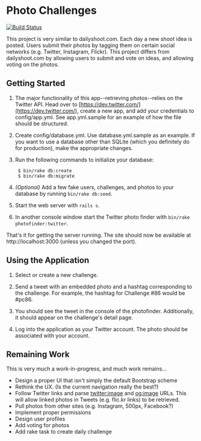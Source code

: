 Photo Challenges
================

[![Build Status](https://travis-ci.org/clintonb/photo-challenges.svg?branch=master)](https://travis-ci.org/clintonb/photo-challenges)

This project is very similar to dailyshoot.com. Each day a new shoot idea is posted. Users submit their photos by tagging them on certain social networks (e.g. Twitter, Instagram, Flickr). This project differs from dailyshoot.com by allowing users to submit and vote on ideas, and allowing voting on the photos.


Getting Started
---------------

1. The major functionality of this app--retrieving photos--relies on the Twitter API. Head over to [https://dev.twitter.com/](https://dev.twitter.com/), create a new app, and add your credentials to config/app.yml. See app.yml.sample for an example of how the file should be structured.

2. Create config/database.yml. Use database.yml.sample as an example. If you want to use a database other than SQLite (which you definitely do for production), make the appropriate changes. 

3. Run the following commands to initialize your database:

        $ bin/rake db:create
        $ bin/rake db:migrate

4. *(Optional)* Add a few fake users, challenges, and photos to your database by running `bin/rake db:seed`.

5. Start the web server with `rails s`.

6. In another console window start the Twitter photo finder with `bin/rake photofinder:twitter`.

That's it for getting the server running. The site should now be available at http://localhost:3000 (unless you changed the port).


Using the Application
---------------------

1. Select or create a new challenge.

2. Send a tweet with an embedded photo and a hashtag corresponding to the challenge. For example, the hashtag for Challenge #86 would be #pc86.

3. You should see the tweet in the console of the photofinder. Additionally, it should appear on the challenge's detail page.

4. Log into the application as your Twitter account. The photo should be associated with your account.


Remaining Work
--------------

This is very much a work-in-progress, and much work remains...

* Design a proper UI that isn't simply the default Bootstrap scheme
* Rethink the UX. (Is the current navigation really the best?)
* Follow Twitter links and parse <twitter:image> and <og:image> URLs. This will allow linked photos in Tweets (e.g. flic.kr links) to be retrieved.
* Pull photos from other sites (e.g. Instagram, 500px, Facebook?)
* Implement proper permissions
* Design user profiles
* Add voting for photos
* Add rake task to create daily challenge
